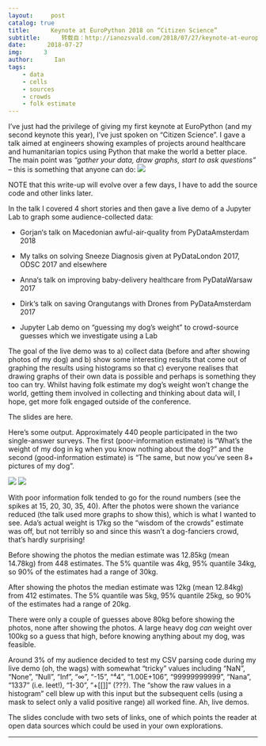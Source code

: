 ```yaml
---
layout:     post
catalog: true
title:      Keynote at EuroPython 2018 on “Citizen Science”
subtitle:      转载自：http://ianozsvald.com/2018/07/27/keynote-at-europython-2018-on-citizen-science/
date:      2018-07-27
img:      3
author:      Ian
tags:
    - data
    - cells
    - sources
    - crowds
    - folk estimate
---
```


I’ve just had the privilege of giving my first keynote at EuroPython (and my second keynote this year), I’ve just spoken on “Citizen Science”. I gave a talk aimed at engineers showing examples of projects around healthcare and humanitarian topics using Python that make the world a better place. The main point was *“gather your data, draw graphs, start to ask questions”* – this is something that anyone can do:
![](https://pbs.twimg.com/media/DjG0ULsXoAERx1y.jpg)


NOTE that this write-up will evolve over a few days, I have to add the source code and other links later.

In the talk I covered 4 short stories and then gave a live demo of a Jupyter Lab to graph some audience-collected data:

- Gorjan‘s talk on Macedonian awful-air-quality from PyDataAmsterdam 2018

- My talks on solving Sneeze Diagnosis given at PyDataLondon 2017, ODSC 2017 and elsewhere

- Anna‘s talk on improving baby-delivery healthcare from PyDataWarsaw 2017

- Dirk‘s talk on saving Orangutangs with Drones from PyDataAmsterdam 2017

- Jupyter Lab demo on “guessing my dog’s weight” to crowd-source guesses which we investigate using a Lab


The goal of the live demo was to a) collect data (before and after showing photos of my dog) and b) show some interesting results that come out of graphing the results using histograms so that c) everyone realises that drawing graphs of their own data is possible and perhaps is something they too can try. Whilst having folk estimate my dog’s weight won’t change the world, getting them involved in collecting and thinking about data will, I hope, get more folk engaged outside of the conference.

The slides are here.

Here’s some output. Approximately 440 people participated in the two single-answer surveys. The first (poor-information estimate) is “What’s the weight of my dog in kg when you know nothing about the dog?” and the second (good-information estimate) is “The same, but now you’ve seen 8+ pictures of my dog”.

![](http://ianozsvald.com/wp-content/uploads/2018/07/results_440_guesses_both_histograms.png)
![](http://ianozsvald.com/wp-content/uploads/2018/07/results_440_guesses_both_histograms.png)


With poor information folk tended to go for the round numbers (see the spikes at 15, 20, 30, 35, 40). After the photos were shown the variance reduced (the talk used more graphs to show this), which is what I wanted to see. Ada’s actual weight is 17kg so the “wisdom of the crowds” estimate was off, but not terribly so and since this wasn’t a dog-fanciers crowd, that’s hardly surprising!

Before showing the photos the median estimate was 12.85kg (mean 14.78kg) from 448 estimates. The 5% quantile was 4kg, 95% quantile 34kg, so 90% of the estimates had a range of 30kg.

After showing the photos the median estimate was 12kg (mean 12.84kg) from 412 estimates. The 5% quantile was 5kg, 95% quantile 25kg, so 90% of the estimates had a range of 20kg.

There were only a couple of guesses above 80kg before showing the photos, none after showing the photos. A large heavy dog *can* weight over 100kg so a guess that high, before knowing anything about my dog, was feasible.

Around 3% of my audience decided to test my CSV parsing code during my live demo (oh, the wags) with somewhat “tricky” values including “NaN”, “None”, “Null”, “Inf”, “∞”, “-15”, “⁴4”, “1.00E+106”, “99999999999”, “Nana”, “1337” (i.e. leet!), “1-30”, “+[[]]” (???). The “show the raw values in a histogram” cell blew up with this input but the subsequent cells (using a mask to select only a valid positive range) all worked fine. Ah, live demos.

The slides conclude with two sets of links, one of which points the reader at open data sources which could be used in your own explorations.

---

